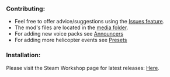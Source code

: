 ### Contributing:
- Feel free to offer advice/suggestions using the [Issues feature](https://github.com/sharkster91/ExpandedHelicopterEvents/issues).
- The mod's files are located in the [media folder](https://github.com/sharkster91/ExpandedHelicopterEvents/tree/main/Contents/mods/Expanded%20Helicopter%20Events/media).
- For adding new voice packs see [Announcers](https://github.com/sharkster91/ExpandedHelicopterEvents/blob/main/Contents/mods/Expanded%20Helicopter%20Events/media/lua/client/ExpandedHelicopter03_Announcers.lua)
- For adding more helicopter events see [Presets](https://github.com/sharkster91/ExpandedHelicopterEvents/blob/main/Contents/mods/Expanded%20Helicopter%20Events/media/lua/client/ExpandedHelicopter02_Presets.lua)


### Installation:
Please visit the Steam Workshop page for latest releases: [Here](https://steamcommunity.com/sharedfiles/filedetails/?id=2458631365).
